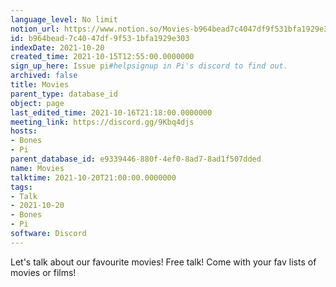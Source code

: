 ```yaml
---
language_level: No limit
notion_url: https://www.notion.so/Movies-b964bead7c4047df9f531bfa1929e303
id: b964bead-7c40-47df-9f53-1bfa1929e303
indexDate: 2021-10-20
created_time: 2021-10-15T12:55:00.0000000
sign_up_here: Issue pi#helpsignup in Pi's discord to find out.
archived: false
title: Movies
parent_type: database_id
object: page
last_edited_time: 2021-10-16T21:18:00.0000000
meeting_link: https://discord.gg/9Kbq4djs
hosts:
- Bones
- Pi
parent_database_id: e9339446-880f-4ef0-8ad7-8ad1f507dded
name: Movies
talktime: 2021-10-20T21:00:00.0000000
tags:
- Talk
- 2021-10-20
- Bones
- Pi
software: Discord
---
```


Let's talk about our favourite movies!
Free talk! Come with your fav lists of movies or films!


